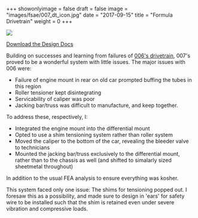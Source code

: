 +++
showonlyimage = false
draft = false
image = "images/fsae/007_dt_icon.jpg"
date = "2017-09-15"
title = "Formula Drivetrain"
weight = 0
+++

<!--more-->

![](/images/fsae/007_dt_bare.jpg)

[Download the Design Docs](/dt007.pdf)

Building on successes and learning from failures of [006's drivetrain](/portfolio/dt_006_build), 007's proved to be a wonderful system with little issues. The major issues with 006 were:

- Failure of engine mount in rear on old car prompted buffing the tubes in this region
- Roller tensioner kept disintegrating
- Servicability of caliper was poor
- Jacking bar/truss was difficult to manufacture, and keep together.

To address these, respectively, I:

- Integrated the engine mount into the differential mount
- Opted to use a shim tensioning system rather than roller system
- Moved the caliper to the bottom of the car, revealing the bleeder valve to technicians
- Mounted the jacking bar/truss exclusively to the differential mount, rather than to the chassis as well (and shifted to simalarly sized sheetmetal throughout)

In addition to the usual FEA analysis to ensure everything was kosher.

This system faced only one issue: The shims for tensioning popped out. I foresaw this as a possibility, and made sure to design in 'ears' for safety wire to be installed such that the shim is retained even under severe vibration and compressive loads.